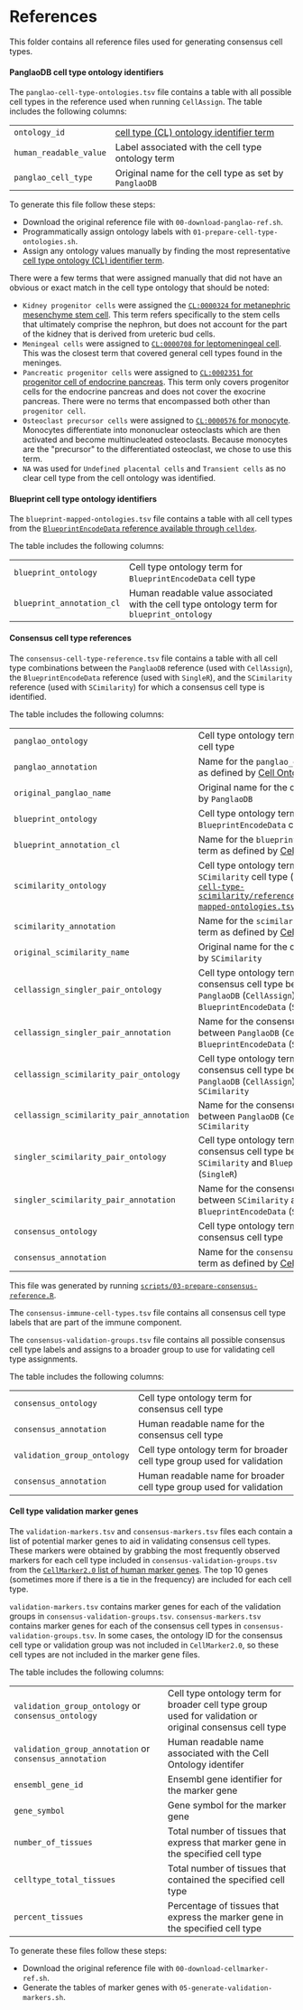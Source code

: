 # References

This folder contains all reference files used for generating consensus cell types.

#### PanglaoDB cell type ontology identifiers 

The `panglao-cell-type-ontologies.tsv` file contains a table with all possible cell types in the reference used when running `CellAssign`.
The table includes the following columns:

|  |   |
| --- | --- |
| `ontology_id` | [cell type (CL) ontology identifier term](https://www.ebi.ac.uk/ols4/ontologies/cl) |
| `human_readable_value` | Label associated with the cell type ontology term |
| `panglao_cell_type` | Original name for the cell type as set by `PanglaoDB` |

To generate this file follow these steps:

- Download the original reference file with `00-download-panglao-ref.sh`.
- Programmatically assign ontology labels with `01-prepare-cell-type-ontologies.sh`.
- Assign any ontology values manually by finding the most representative [cell type ontology (CL) identifier term](https://www.ebi.ac.uk/ols4/ontologies/cl).

There were a few terms that were assigned manually that did not have an obvious or exact match in the cell type ontology that should be noted:

- `Kidney progenitor cells` were assigned the [`CL:0000324` for metanephric mesenchyme stem cell](https://www.ebi.ac.uk/ols4/ontologies/cl/classes/http%253A%252F%252Fpurl.obolibrary.org%252Fobo%252FCL_0000324).
This term refers specifically to the stem cells that ultimately comprise the nephron, but does not account for the part of the kidney that is derived from ureteric bud cells.
- `Meningeal cells` were assigned to [`CL:0000708` for leptomeningeal cell](https://www.ebi.ac.uk/ols4/ontologies/cl/classes/http%253A%252F%252Fpurl.obolibrary.org%252Fobo%252FCL_0000708).
This was the closest term that covered general cell types found in the meninges.
- `Pancreatic progenitor cells` were assigned to [`CL:0002351` for progenitor cell of endocrine pancreas](https://www.ebi.ac.uk/ols4/ontologies/cl/classes/http%253A%252F%252Fpurl.obolibrary.org%252Fobo%252FCL_0002351).
This term only covers progenitor cells for the endocrine pancreas and does not cover the exocrine pancreas.
There were no terms that encompassed both other than `progenitor cell`.
- `Osteoclast precursor cells` were assigned to [`CL:0000576` for monocyte](https://www.ebi.ac.uk/ols4/ontologies/cl/classes/http%253A%252F%252Fpurl.obolibrary.org%252Fobo%252FCL_0000576).
Monocytes differentiate into mononuclear osteoclasts which are then activated and become multinucleated osteoclasts.
Because monocytes are the "precursor" to the differentiated osteoclast, we chose to use this term.
- `NA` was used for `Undefined placental cells` and `Transient cells` as no clear cell type from the cell ontology was identified.

#### Blueprint cell type ontology identifiers

The `blueprint-mapped-ontologies.tsv` file contains a table with all cell types from the [`BlueprintEncodeData` reference available through `celldex`](https://rdrr.io/github/LTLA/celldex/man/BlueprintEncodeData.html). 

The table includes the following columns: 

|  |   |
| --- | --- |
| `blueprint_ontology` | Cell type ontology term for `BlueprintEncodeData` cell type |
| `blueprint_annotation_cl` | Human readable value associated with the cell type ontology term for `blueprint_ontology` |

#### Consensus cell type references

The `consensus-cell-type-reference.tsv` file contains a table with all cell type combinations between the `PanglaoDB` reference (used with `CellAssign`), the `BlueprintEncodeData` reference (used with `SingleR`), and the `SCimilarity` reference (used with `SCimilarity`) for which a consensus cell type is identified. 

The table includes the following columns: 

|  |   |
| --- | --- |
| `panglao_ontology` | Cell type ontology term for `PanglaoDB` cell type |
| `panglao_annotation` | Name for the `panglao_ontology` term as defined by [Cell Ontology](https://www.ebi.ac.uk/ols4/ontologies/cl) |
| `original_panglao_name` | Original name for the cell type as set by `PanglaoDB` |
| `blueprint_ontology` | Cell type ontology term for `BlueprintEncodeData` cell type |
| `blueprint_annotation_cl` | Name for the `blueprint_ontology` term as defined by [Cell Ontology](https://www.ebi.ac.uk/ols4/ontologies/cl) |
| `scimilarity_ontology` | Cell type ontology term for `SCimilarity` cell type (obtained from [`cell-type-scimilarity/references/scimilarity-mapped-ontologies.tsv`](https://github.com/AlexsLemonade/OpenScPCA-analysis/blob/main/analyses/cell-type-scimilarity/references/scimilarity-mapped-ontologies.tsv)) |
| `scimilarity_annotation` | Name for the `scimilarity_ontology` term as defined by [Cell Ontology](https://www.ebi.ac.uk/ols4/ontologies/cl) |
| `original_scimilarity_name` | Original name for the cell type as set by `SCimilarity` |
| `cellassign_singler_pair_ontology` | Cell type ontology term for the consensus cell type between `PanglaoDB` (`CellAssign`) and `BlueprintEncodeData` (`SingleR`) |
| `cellassign_singler_pair_annotation` | Name for the consensus cell type between `PanglaoDB` (`CellAssign`) and `BlueprintEncodeData` (`SingleR`) |
| `cellassign_scimilarity_pair_ontology` | Cell type ontology term for the consensus cell type between `PanglaoDB` (`CellAssign`) and `SCimilarity` |
| `cellassign_scimilarity_pair_annotation` | Name for the consensus cell type between `PanglaoDB` (`CellAssign`) and `SCimilarity` |
| `singler_scimilarity_pair_ontology` | Cell type ontology term for the consensus cell type between `SCimilarity` and `BlueprintEncodeData` (`SingleR`) |
| `singler_scimilarity_pair_annotation` | Name for the consensus cell type between `SCimilarity` and `BlueprintEncodeData` (`SingleR`) |
| `consensus_ontology` | Cell type ontology term for consensus cell type |
| `consensus_annotation` | Name for the `consensus_ontology` term as defined by [Cell Ontology](https://www.ebi.ac.uk/ols4/ontologies/cl) |

This file was generated by running [`scripts/03-prepare-consensus-reference.R`](../scripts/03-prepare-consensus-reference.R). 

The `consensus-immune-cell-types.tsv` file contains all consensus cell type labels that are part of the immune component. 

The `consensus-validation-groups.tsv` file contains all possible consensus cell type labels and assigns to a broader group to use for validating cell type assignments. 

The table includes the following columns: 

|  |   |
| --- | --- |
| `consensus_ontology` | Cell type ontology term for consensus cell type |
| `consensus_annotation` | Human readable name for the consensus cell type |
| `validation_group_ontology` | Cell type ontology term for broader cell type group used for validation |
| `consensus_annotation` | Human readable name for broader cell type group used for validation |

#### Cell type validation marker genes

The `validation-markers.tsv` and `consensus-markers.tsv` files each contain a list of potential marker genes to aid in validating consensus cell types. 
These markers were obtained by grabbing the most frequently observed markers for each cell type included in `consensus-validation-groups.tsv` from the [`CellMarker2.0` list of human marker genes](http://117.50.127.228/CellMarker/CellMarker_download.html). 
The top 10 genes (sometimes more if there is a tie in the frequency) are included for each cell type. 

`validation-markers.tsv` contains marker genes for each of the validation groups in `consensus-validation-groups.tsv`.
`consensus-markers.tsv` contains marker genes for each of the consensus cell types in `consensus-validation-groups.tsv`. 
In some cases, the ontology ID for the consensus cell type or validation group was not included in `CellMarker2.0`, so these cell types are not included in the marker gene files.

The table includes the following columns: 

|  |   |
| --- | --- |
| `validation_group_ontology` or `consensus_ontology`| Cell type ontology term for broader cell type group used for validation or original consensus cell type |
| `validation_group_annotation` or `consensus_annotation` | Human readable name associated with the Cell Ontology identifer |
| `ensembl_gene_id` | Ensembl gene identifier for the marker gene |
| `gene_symbol` | Gene symbol for the marker gene |
| `number_of_tissues` | Total number of tissues that express that marker gene in the specified cell type | 
| `celltype_total_tissues` | Total number of tissues that contained the specified cell type | 
| `percent_tissues` | Percentage of tissues that express the marker gene in the specified cell type | 

To generate these files follow these steps:

- Download the original reference file with `00-download-cellmarker-ref.sh`.
- Generate the tables of marker genes with `05-generate-validation-markers.sh`.
